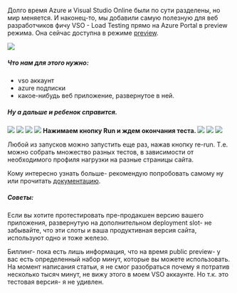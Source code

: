 Долго время Azure и Visual Studio Online были по сути разделены, но мир меняется. И наконец-то, мы добавили самую полезную для веб разработчиков фичу VSO - Load Testing прямо на Azure Portal в preview режима. 
Она сейчас доступна в режиме <a href="https://azure.microsoft.com/en-us/services/preview/ ">preview</a>.

<img src="https://habrastorage.org/files/9fb/b08/d65/9fbb08d65d8241deb25009290bbb636f.png"/>
<cut>
<h5><b>Что нам для этого нужно: </b></h5>
<ul>
	<li>vso аккаунт</li>
	<li>azure подписки</li>
	<li>какое-нибудь веб приложение, развернутое в ней.</li>
</ul>
<h5><b>Ну а дальше и ребенок справится.</b></h5>
<spoiler title="Выбираем веб приложение"><img src="https://habrastorage.org/files/f46/7aa/e06/f467aae064f1402ba165e1e28581064f.png"/></spoiler>
<spoiler title="Выбираем Tools -> Performance Test"><img src="https://habrastorage.org/files/650/812/67d/65081267de4a48348d47b72b0c993535.png"/> </spoiler>
<spoiler title="Подключаем VSO аккаунт к этому сайту"><img src="https://habrastorage.org/files/65f/ded/992/65fded992bbe47f2baea59828ef35494.png"/> </spoiler>
<spoiler title="Затем выбираем какой URL мы будем тестировать, время теста, количество виртуальных пользователей, и регион из которого мы будем тестировать."><img src="https://habrastorage.org/files/b9e/b76/bef/b9eb76befccd4d51bcf527a2c32d5b86.png"/> </spoiler>
<b>Нажимаем кнопку Run и ждем окончания теста.
</b><spoiler title="Количество запусков теста - на наше усмотрение. Сам тест может быть в 3 штатных состояниях (в процессе тестирования, окончен, ожидание ресурсов.)"><img src="https://habrastorage.org/files/411/07b/929/41107b929f124efd841bb18bf3d1653a.png"/></spoiler>
<spoiler title="Каждый запуск теста можно увидеть и на блейде веб приложения и на вкладке Performance Test. "><img src="https://habrastorage.org/files/d9d/08e/8a6/d9d08e8a61ef45e39328b3585b105338.png"/></spoiler>
<spoiler title="Но на блейде Performance Test- можно посмотреть параметры тестирования."> <img src="https://habrastorage.org/files/9fb/b08/d65/9fbb08d65d8241deb25009290bbb636f.png"/> </spoiler>

Любой из запусков можно запустить еще раз, нажав кнопку re-run. Т.е. можно собрать множество разных тестов, в зависимости от необходимого профиля нагрузки на разные страницы сайта.

Кому интересно узнать больше- рекомендую попробовать самому ну или прочитать <a href="https://azure.microsoft.com/en-us/documentation/articles/app-service-web-app-performance-test/">документацию</a>.

<h5><b>Советы:</b></h5>
Если вы хотите протестировать пре-продакшен версию вашего приложения, развернутую на дополнительном deployment slot- не забывайте, что эти слоты и ваша продуктивная версия сайта, используют одно и тоже железо. 

Биллинг- пока есть лишь информация, что на время public preview- у вас есть определенный набор минут, которые вы можете использовать. На момент написания статьи, я не смог разобраться почему я потратив несколько тысяч минут, не вижу этого в моем VSO аккаунте. Но т.к. это тестовая версия- я не удивлен.